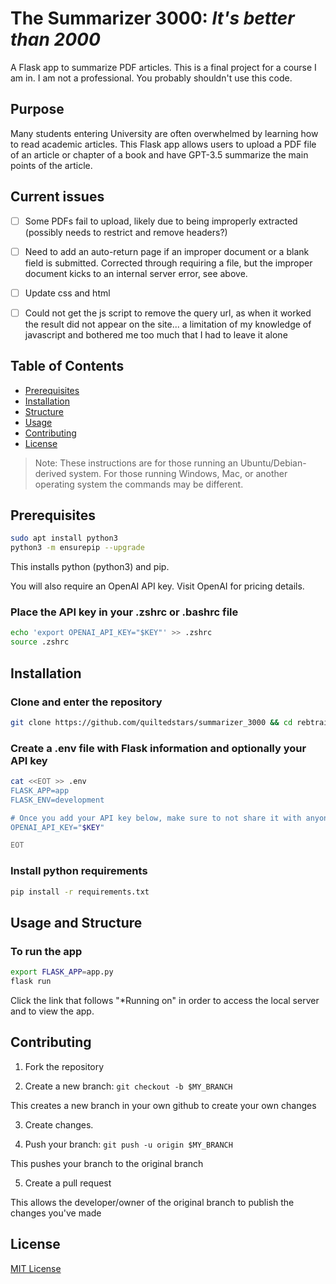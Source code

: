 # The Summarizer 3000: _It's better than 2000_

A Flask app to summarize PDF articles. This is a final project for a course I am in. I am not a professional. You probably shouldn't use this code.

## Purpose

Many students entering University are often overwhelmed by learning how to read academic articles. This Flask app allows users to upload a PDF file of an article or chapter of a book and have GPT-3.5 summarize the main points of the article.

## Current issues

- [ ] Some PDFs fail to upload, likely due to being improperly extracted (possibly needs to restrict and remove headers?)

- [ ] Need to add an auto-return page if an improper document or a blank field is submitted. Corrected through requiring a file, but the improper document kicks to an internal server error, see above.

- [ ] Update css and html

- [ ] Could not get the js script to remove the query url, as when it worked the result did not appear on the site... a limitation of my knowledge of javascript and bothered me too much that I had to leave it alone

## Table of Contents
- [Prerequisites](#prerequisites)
- [Installation](#installation)
- [Structure](#structure)
- [Usage](#usage)
- [Contributing](#contributing)
- [License](#license)

> Note: These instructions are for those running an Ubuntu/Debian-derived system. For those running Windows, Mac, or another operating system the commands may be different.

## Prerequisites

```bash
sudo apt install python3
python3 -m ensurepip --upgrade 
```
This installs python (python3) and pip.

You will also require an OpenAI API key. Visit OpenAI for pricing details.

### Place the API key in your .zshrc or .bashrc file
```bash
echo 'export OPENAI_API_KEY="$KEY"' >> .zshrc
source .zshrc
``` 

## Installation

### Clone and enter the repository
```bash
git clone https://github.com/quiltedstars/summarizer_3000 && cd rebtrainer
```
### Create a .env file with Flask information and optionally your API key
```bash
cat <<EOT >> .env
FLASK_APP=app
FLASK_ENV=development

# Once you add your API key below, make sure to not share it with anyone! The API key should remain private.
OPENAI_API_KEY="$KEY"

EOT
```

### Install python requirements
```bash
pip install -r requirements.txt
```

## Usage and Structure

### To run the app
```bash
export FLASK_APP=app.py
flask run
```

Click the link that follows "*Running on" in order to access the local server and to view the app.


## Contributing
1. Fork the repository

2. Create a new branch: `git checkout -b $MY_BRANCH`

This creates a new branch in your own github to create your own changes

3. Create changes.

4. Push your branch: `git push -u origin $MY_BRANCH`

This pushes your branch to the original branch

5. Create a pull request

This allows the developer/owner of the original branch to publish the changes you've made

## License
[MIT License](LICENSE)
